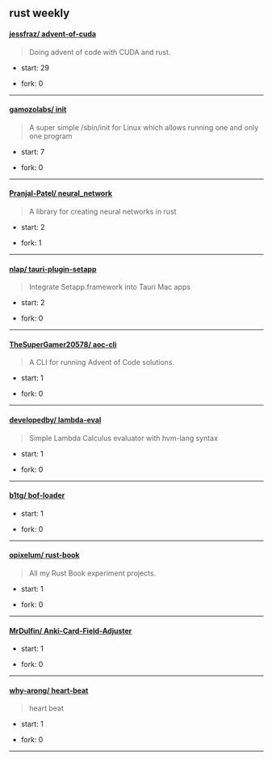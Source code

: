 ## rust weekly

#### [jessfraz/ advent-of-cuda](https://github.com/jessfraz/advent-of-cuda)
>  Doing advent of code with CUDA and rust.
+ start: 29
+ fork: 0
---
#### [gamozolabs/ init](https://github.com/gamozolabs/init)
>  A super simple /sbin/init for Linux which allows running one and only one program
+ start: 7
+ fork: 0
---
#### [Pranjal-Patel/ neural_network](https://github.com/Pranjal-Patel/neural_network)
>  A library for creating neural networks in rust
+ start: 2
+ fork: 1
---
#### [nlap/ tauri-plugin-setapp](https://github.com/nlap/tauri-plugin-setapp)
>  Integrate Setapp.framework into Tauri Mac apps
+ start: 2
+ fork: 0
---
#### [TheSuperGamer20578/ aoc-cli](https://github.com/TheSuperGamer20578/aoc-cli)
>  A CLI for running Advent of Code solutions.
+ start: 1
+ fork: 0
---
#### [developedby/ lambda-eval](https://github.com/developedby/lambda-eval)
>  Simple Lambda Calculus evaluator with hvm-lang syntax
+ start: 1
+ fork: 0
---
#### [b1tg/ bof-loader](https://github.com/b1tg/bof-loader)
>  
+ start: 1
+ fork: 0
---
#### [opixelum/ rust-book](https://github.com/opixelum/rust-book)
>  All my Rust Book experiment projects.
+ start: 1
+ fork: 0
---
#### [MrDulfin/ Anki-Card-Field-Adjuster](https://github.com/MrDulfin/Anki-Card-Field-Adjuster)
>  
+ start: 1
+ fork: 0
---
#### [why-arong/ heart-beat](https://github.com/why-arong/heart-beat)
>  heart beat
+ start: 1
+ fork: 0
---